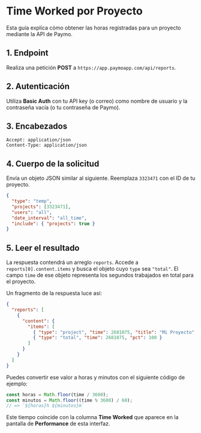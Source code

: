 # Time Worked por Proyecto

Esta guía explica cómo obtener las horas registradas para un proyecto mediante la API de Paymo.

## 1. Endpoint

Realiza una petición **POST** a `https://app.paymoapp.com/api/reports`.

## 2. Autenticación

Utiliza **Basic Auth** con tu API key (o correo) como nombre de usuario y la contraseña vacía (o tu contraseña de Paymo).

## 3. Encabezados

```
Accept: application/json
Content-Type: application/json
```

## 4. Cuerpo de la solicitud

Envía un objeto JSON similar al siguiente. Reemplaza `3323471` con el ID de tu proyecto.

```json
{
  "type": "temp",
  "projects": [3323471],
  "users": "all",
  "date_interval": "all_time",
  "include": { "projects": true }
}
```

## 5. Leer el resultado

La respuesta contendrá un arreglo `reports`. Accede a `reports[0].content.items` y busca el objeto cuyo `type` sea `"total"`. El campo `time` de ese objeto representa los segundos trabajados en total para el proyecto.

Un fragmento de la respuesta luce así:

```json
{
  "reports": [
    {
      "content": {
        "items": [
          { "type": "project", "time": 2681075, "title": "Mi Proyecto" },
          { "type": "total", "time": 2681075, "pct": 100 }
        ]
      }
    }
  ]
}
```

Puedes convertir ese valor a horas y minutos con el siguiente código de ejemplo:

```javascript
const horas = Math.floor(time / 3600);
const minutos = Math.floor((time % 3600) / 60);
// => `${horas}h ${minutos}m`
```

Este tiempo coincide con la columna **Time Worked** que aparece en la pantalla de **Performance** de esta interfaz.

